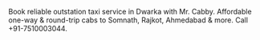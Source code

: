 Book reliable outstation taxi service in Dwarka with Mr. Cabby. Affordable one-way & round-trip cabs to Somnath, Rajkot, Ahmedabad & more. Call +91-7510003044.

